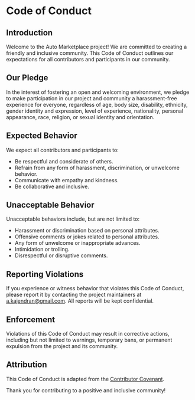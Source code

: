 # Code of Conduct

## Introduction

Welcome to the Auto Marketplace project! We are committed to creating a friendly and inclusive community. This Code of Conduct outlines our expectations for all contributors and participants in our community.

## Our Pledge

In the interest of fostering an open and welcoming environment, we pledge to make participation in our project and community a harassment-free experience for everyone, regardless of age, body size, disability, ethnicity, gender identity and expression, level of experience, nationality, personal appearance, race, religion, or sexual identity and orientation.

## Expected Behavior

We expect all contributors and participants to:

-   Be respectful and considerate of others.
-   Refrain from any form of harassment, discrimination, or unwelcome behavior.
-   Communicate with empathy and kindness.
-   Be collaborative and inclusive.

## Unacceptable Behavior

Unacceptable behaviors include, but are not limited to:

-   Harassment or discrimination based on personal attributes.
-   Offensive comments or jokes related to personal attributes.
-   Any form of unwelcome or inappropriate advances.
-   Intimidation or trolling.
-   Disrespectful or disruptive comments.

## Reporting Violations

If you experience or witness behavior that violates this Code of Conduct, please report it by contacting the project maintainers at a.kajendran@gmail.com. All reports will be kept confidential.

## Enforcement

Violations of this Code of Conduct may result in corrective actions, including but not limited to warnings, temporary bans, or permanent expulsion from the project and its community.

## Attribution

This Code of Conduct is adapted from the [Contributor Covenant](https://www.contributor-covenant.org/version/2/0/code_of_conduct.html).

Thank you for contributing to a positive and inclusive community!
